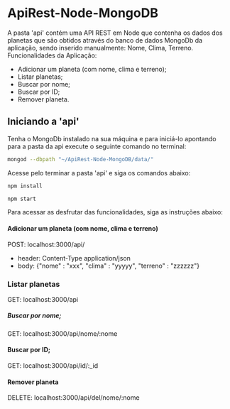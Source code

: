 # ApiRest-Node-MongoDB

A pasta 'api' contém uma API REST em Node que contenha os dados dos planetas que são obtidos através do banco de dados MongoDb da aplicação, sendo inserido manualmente: Nome, Clima, Terreno.
Funcionalidades da Aplicação: 
 - Adicionar um planeta (com nome, clima e terreno);
 - Listar planetas;
 - Buscar por nome;
 - Buscar por ID;
 - Remover planeta.

##  Iniciando a 'api'

Tenha o MongoDb instalado na sua máquina e para iniciá-lo apontando para a pasta da api execute o seguinte comando no terminal:

```bash
mongod --dbpath "~/ApiRest-Node-MongoDB/data/"
```

Acesse pelo terminar a pasta 'api' e siga os comandos abaixo:

```bash
npm install
```
```bash
npm start
```
Para acessar as desfrutar das funcionalidades, siga as instruções abaixo:

#### Adicionar um planeta (com nome, clima e terreno)

POST: localhost:3000/api/
 - header: Content-Type application/json
 - body: {"nome" : "xxx", "clima" : "yyyyy", "terreno" : "zzzzzz"}

### Listar planetas

GET: localhost:3000/api

##### Buscar por nome;

GET: localhost:3000/api/nome/:nome

#### Buscar por ID;

GET: localhost:3000/api/id/:_id

#### Remover planeta

DELETE: localhost:3000/api/del/nome/:nome

